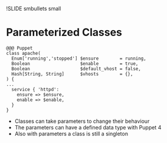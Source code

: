 !SLIDE smbullets small
# Parameterized Classes

    @@@ Puppet
    class apache(
      Enum['running','stopped'] $ensure        = running,
      Boolean                   $enable        = true,
      Boolean                   $default_vhost = false,
      Hash[String, String]      $vhosts        = {},
    ) {
    ...
      service { 'httpd':
        ensure => $ensure,
        enable => $enable,
      }
    }

* Classes can take parameters to change their behaviour
* The parameters can have a defined data type with Puppet 4
* Also with parameters a class is still a singleton
